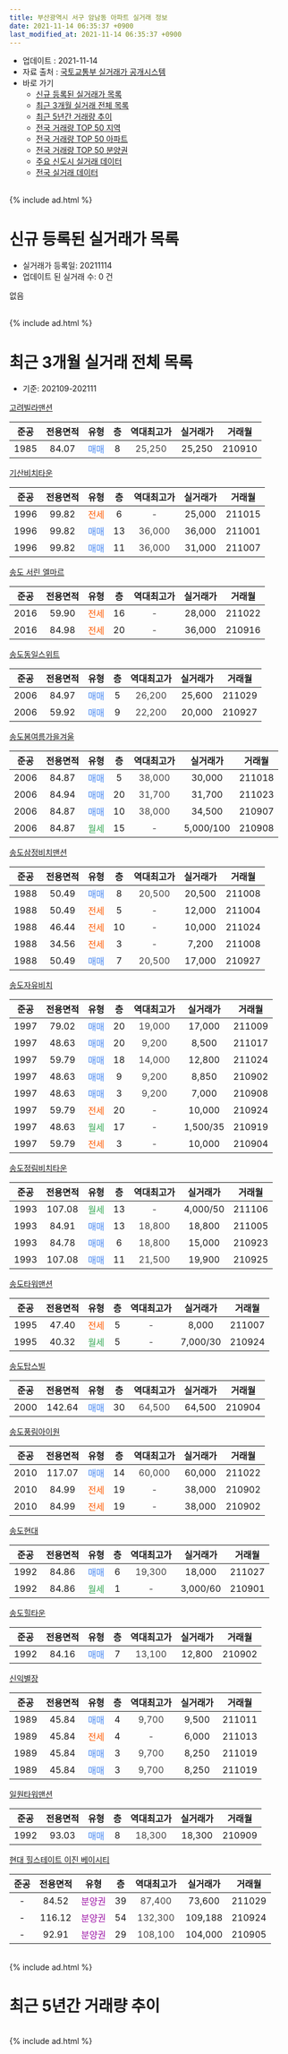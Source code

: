 ```yaml
---
title: 부산광역시 서구 암남동 아파트 실거래 정보
date: 2021-11-14 06:35:37 +0900
last_modified_at: 2021-11-14 06:35:37 +0900
---
```


* 업데이트 : 2021-11-14
* 자료 출처 : [국토교통부 실거래가 공개시스템](http://rt.molit.go.kr)
* 바로 가기
    * [신규 등록된 실거래가 목록](#신규-등록된-실거래가-목록)
    * [최근 3개월 실거래 전체 목록](#최근-3개월-실거래-전체-목록)
    * [최근 5년간 거래량 추이](#최근-5년간-거래량-추이)
    * [전국 거래량 TOP 50 지역](https://inasie.github.io/apt-trade-info/최근-3개월-전국에서-가장-거래가-많이-발생한-지역)
    * [전국 거래량 TOP 50 아파트](https://inasie.github.io/apt-trade-info/최근-3개월-전국에서-가장-거래가-많이-발생한-아파트)
    * [전국 거래량 TOP 50 분양권](https://inasie.github.io/apt-trade-info/최근-3개월-전국에서-가장-거래가-많이-발생한-분양권)
    * [주요 신도시 실거래 데이터](https://inasie.github.io/apt-trade-info/주요-신도시)
    * [전국 실거래 데이터](https://inasie.github.io/apt-trade-info/전국)
<br>
{% include ad.html %}
<br>

# 신규 등록된 실거래가 목록
* 실거래가 등록일: 20211114
* 업데이트 된 실거래 수: 0 건

없음

<br>
{% include ad.html %}
<br>

# 최근 3개월 실거래 전체 목록
* 기준: 202109-202111


[고려빌라맨션](https://search.naver.com/search.naver?query=%EB%B6%80%EC%82%B0%EA%B4%91%EC%97%AD%EC%8B%9C+%EC%84%9C%EA%B5%AC+%EC%95%94%EB%82%A8%EB%8F%99+%EA%B3%A0%EB%A0%A4%EB%B9%8C%EB%9D%BC%EB%A7%A8%EC%85%98)

|준공|전용면적|유형|층|역대최고가|실거래가|거래월|
|:---:|:---:|:---:|:---:|:---:|:---:|:---:|
|1985|84.07|<span style="color:#4285f3">매매</span>|8|<span style="color:#444444">25,250</span>|25,250|210910|

[기산비치타운](https://search.naver.com/search.naver?query=%EB%B6%80%EC%82%B0%EA%B4%91%EC%97%AD%EC%8B%9C+%EC%84%9C%EA%B5%AC+%EC%95%94%EB%82%A8%EB%8F%99+%EA%B8%B0%EC%82%B0%EB%B9%84%EC%B9%98%ED%83%80%EC%9A%B4)

|준공|전용면적|유형|층|역대최고가|실거래가|거래월|
|:---:|:---:|:---:|:---:|:---:|:---:|:---:|
|1996|99.82|<span style="color:#ff5a00">전세</span>|6|<span style="color:#444444">-</span>|25,000|211015|
|1996|99.82|<span style="color:#4285f3">매매</span>|13|<span style="color:#444444">36,000</span>|36,000|211001|
|1996|99.82|<span style="color:#4285f3">매매</span>|11|<span style="color:#444444">36,000</span>|31,000|211007|

[송도 서린 엘마르](https://search.naver.com/search.naver?query=%EB%B6%80%EC%82%B0%EA%B4%91%EC%97%AD%EC%8B%9C+%EC%84%9C%EA%B5%AC+%EC%95%94%EB%82%A8%EB%8F%99+%EC%86%A1%EB%8F%84+%EC%84%9C%EB%A6%B0+%EC%97%98%EB%A7%88%EB%A5%B4)

|준공|전용면적|유형|층|역대최고가|실거래가|거래월|
|:---:|:---:|:---:|:---:|:---:|:---:|:---:|
|2016|59.90|<span style="color:#ff5a00">전세</span>|16|<span style="color:#444444">-</span>|28,000|211022|
|2016|84.98|<span style="color:#ff5a00">전세</span>|20|<span style="color:#444444">-</span>|36,000|210916|

[송도동일스위트](https://search.naver.com/search.naver?query=%EB%B6%80%EC%82%B0%EA%B4%91%EC%97%AD%EC%8B%9C+%EC%84%9C%EA%B5%AC+%EC%95%94%EB%82%A8%EB%8F%99+%EC%86%A1%EB%8F%84%EB%8F%99%EC%9D%BC%EC%8A%A4%EC%9C%84%ED%8A%B8)

|준공|전용면적|유형|층|역대최고가|실거래가|거래월|
|:---:|:---:|:---:|:---:|:---:|:---:|:---:|
|2006|84.97|<span style="color:#4285f3">매매</span>|5|<span style="color:#444444">26,200</span>|25,600|211029|
|2006|59.92|<span style="color:#4285f3">매매</span>|9|<span style="color:#444444">22,200</span>|20,000|210927|

[송도봄여름가을겨울](https://search.naver.com/search.naver?query=%EB%B6%80%EC%82%B0%EA%B4%91%EC%97%AD%EC%8B%9C+%EC%84%9C%EA%B5%AC+%EC%95%94%EB%82%A8%EB%8F%99+%EC%86%A1%EB%8F%84%EB%B4%84%EC%97%AC%EB%A6%84%EA%B0%80%EC%9D%84%EA%B2%A8%EC%9A%B8)

|준공|전용면적|유형|층|역대최고가|실거래가|거래월|
|:---:|:---:|:---:|:---:|:---:|:---:|:---:|
|2006|84.87|<span style="color:#4285f3">매매</span>|5|<span style="color:#444444">38,000</span>|30,000|211018|
|2006|84.94|<span style="color:#4285f3">매매</span>|20|<span style="color:#444444">31,700</span>|31,700|211023|
|2006|84.87|<span style="color:#4285f3">매매</span>|10|<span style="color:#444444">38,000</span>|34,500|210907|
|2006|84.87|<span style="color:#34a853">월세</span>|15|<span style="color:#444444">-</span>|5,000/100|210908|

[송도삼정비치맨션](https://search.naver.com/search.naver?query=%EB%B6%80%EC%82%B0%EA%B4%91%EC%97%AD%EC%8B%9C+%EC%84%9C%EA%B5%AC+%EC%95%94%EB%82%A8%EB%8F%99+%EC%86%A1%EB%8F%84%EC%82%BC%EC%A0%95%EB%B9%84%EC%B9%98%EB%A7%A8%EC%85%98)

|준공|전용면적|유형|층|역대최고가|실거래가|거래월|
|:---:|:---:|:---:|:---:|:---:|:---:|:---:|
|1988|50.49|<span style="color:#4285f3">매매</span>|8|<span style="color:#444444">20,500</span>|20,500|211008|
|1988|50.49|<span style="color:#ff5a00">전세</span>|5|<span style="color:#444444">-</span>|12,000|211004|
|1988|46.44|<span style="color:#ff5a00">전세</span>|10|<span style="color:#444444">-</span>|10,000|211024|
|1988|34.56|<span style="color:#ff5a00">전세</span>|3|<span style="color:#444444">-</span>|7,200|211008|
|1988|50.49|<span style="color:#4285f3">매매</span>|7|<span style="color:#444444">20,500</span>|17,000|210927|

[송도자유비치](https://search.naver.com/search.naver?query=%EB%B6%80%EC%82%B0%EA%B4%91%EC%97%AD%EC%8B%9C+%EC%84%9C%EA%B5%AC+%EC%95%94%EB%82%A8%EB%8F%99+%EC%86%A1%EB%8F%84%EC%9E%90%EC%9C%A0%EB%B9%84%EC%B9%98)

|준공|전용면적|유형|층|역대최고가|실거래가|거래월|
|:---:|:---:|:---:|:---:|:---:|:---:|:---:|
|1997|79.02|<span style="color:#4285f3">매매</span>|20|<span style="color:#444444">19,000</span>|17,000|211009|
|1997|48.63|<span style="color:#4285f3">매매</span>|20|<span style="color:#444444">9,200</span>|8,500|211017|
|1997|59.79|<span style="color:#4285f3">매매</span>|18|<span style="color:#444444">14,000</span>|12,800|211024|
|1997|48.63|<span style="color:#4285f3">매매</span>|9|<span style="color:#444444">9,200</span>|8,850|210902|
|1997|48.63|<span style="color:#4285f3">매매</span>|3|<span style="color:#444444">9,200</span>|7,000|210908|
|1997|59.79|<span style="color:#ff5a00">전세</span>|20|<span style="color:#444444">-</span>|10,000|210924|
|1997|48.63|<span style="color:#34a853">월세</span>|17|<span style="color:#444444">-</span>|1,500/35|210919|
|1997|59.79|<span style="color:#ff5a00">전세</span>|3|<span style="color:#444444">-</span>|10,000|210904|

[송도정림비치타운](https://search.naver.com/search.naver?query=%EB%B6%80%EC%82%B0%EA%B4%91%EC%97%AD%EC%8B%9C+%EC%84%9C%EA%B5%AC+%EC%95%94%EB%82%A8%EB%8F%99+%EC%86%A1%EB%8F%84%EC%A0%95%EB%A6%BC%EB%B9%84%EC%B9%98%ED%83%80%EC%9A%B4)

|준공|전용면적|유형|층|역대최고가|실거래가|거래월|
|:---:|:---:|:---:|:---:|:---:|:---:|:---:|
|1993|107.08|<span style="color:#34a853">월세</span>|13|<span style="color:#444444">-</span>|4,000/50|211106|
|1993|84.91|<span style="color:#4285f3">매매</span>|13|<span style="color:#444444">18,800</span>|18,800|211005|
|1993|84.78|<span style="color:#4285f3">매매</span>|6|<span style="color:#444444">18,800</span>|15,000|210923|
|1993|107.08|<span style="color:#4285f3">매매</span>|11|<span style="color:#444444">21,500</span>|19,900|210925|

[송도타워맨션](https://search.naver.com/search.naver?query=%EB%B6%80%EC%82%B0%EA%B4%91%EC%97%AD%EC%8B%9C+%EC%84%9C%EA%B5%AC+%EC%95%94%EB%82%A8%EB%8F%99+%EC%86%A1%EB%8F%84%ED%83%80%EC%9B%8C%EB%A7%A8%EC%85%98)

|준공|전용면적|유형|층|역대최고가|실거래가|거래월|
|:---:|:---:|:---:|:---:|:---:|:---:|:---:|
|1995|47.40|<span style="color:#ff5a00">전세</span>|5|<span style="color:#444444">-</span>|8,000|211007|
|1995|40.32|<span style="color:#34a853">월세</span>|5|<span style="color:#444444">-</span>|7,000/30|210924|

[송도탑스빌](https://search.naver.com/search.naver?query=%EB%B6%80%EC%82%B0%EA%B4%91%EC%97%AD%EC%8B%9C+%EC%84%9C%EA%B5%AC+%EC%95%94%EB%82%A8%EB%8F%99+%EC%86%A1%EB%8F%84%ED%83%91%EC%8A%A4%EB%B9%8C)

|준공|전용면적|유형|층|역대최고가|실거래가|거래월|
|:---:|:---:|:---:|:---:|:---:|:---:|:---:|
|2000|142.64|<span style="color:#4285f3">매매</span>|30|<span style="color:#444444">64,500</span>|64,500|210904|

[송도풍림아이원](https://search.naver.com/search.naver?query=%EB%B6%80%EC%82%B0%EA%B4%91%EC%97%AD%EC%8B%9C+%EC%84%9C%EA%B5%AC+%EC%95%94%EB%82%A8%EB%8F%99+%EC%86%A1%EB%8F%84%ED%92%8D%EB%A6%BC%EC%95%84%EC%9D%B4%EC%9B%90)

|준공|전용면적|유형|층|역대최고가|실거래가|거래월|
|:---:|:---:|:---:|:---:|:---:|:---:|:---:|
|2010|117.07|<span style="color:#4285f3">매매</span>|14|<span style="color:#444444">60,000</span>|60,000|211022|
|2010|84.99|<span style="color:#ff5a00">전세</span>|19|<span style="color:#444444">-</span>|38,000|210902|
|2010|84.99|<span style="color:#ff5a00">전세</span>|19|<span style="color:#444444">-</span>|38,000|210902|

[송도현대](https://search.naver.com/search.naver?query=%EB%B6%80%EC%82%B0%EA%B4%91%EC%97%AD%EC%8B%9C+%EC%84%9C%EA%B5%AC+%EC%95%94%EB%82%A8%EB%8F%99+%EC%86%A1%EB%8F%84%ED%98%84%EB%8C%80)

|준공|전용면적|유형|층|역대최고가|실거래가|거래월|
|:---:|:---:|:---:|:---:|:---:|:---:|:---:|
|1992|84.86|<span style="color:#4285f3">매매</span>|6|<span style="color:#444444">19,300</span>|18,000|211027|
|1992|84.86|<span style="color:#34a853">월세</span>|1|<span style="color:#444444">-</span>|3,000/60|210901|

[송도힐타운](https://search.naver.com/search.naver?query=%EB%B6%80%EC%82%B0%EA%B4%91%EC%97%AD%EC%8B%9C+%EC%84%9C%EA%B5%AC+%EC%95%94%EB%82%A8%EB%8F%99+%EC%86%A1%EB%8F%84%ED%9E%90%ED%83%80%EC%9A%B4)

|준공|전용면적|유형|층|역대최고가|실거래가|거래월|
|:---:|:---:|:---:|:---:|:---:|:---:|:---:|
|1992|84.16|<span style="color:#4285f3">매매</span>|7|<span style="color:#444444">13,100</span>|12,800|210902|

[신익별장](https://search.naver.com/search.naver?query=%EB%B6%80%EC%82%B0%EA%B4%91%EC%97%AD%EC%8B%9C+%EC%84%9C%EA%B5%AC+%EC%95%94%EB%82%A8%EB%8F%99+%EC%8B%A0%EC%9D%B5%EB%B3%84%EC%9E%A5)

|준공|전용면적|유형|층|역대최고가|실거래가|거래월|
|:---:|:---:|:---:|:---:|:---:|:---:|:---:|
|1989|45.84|<span style="color:#4285f3">매매</span>|4|<span style="color:#444444">9,700</span>|9,500|211011|
|1989|45.84|<span style="color:#ff5a00">전세</span>|4|<span style="color:#444444">-</span>|6,000|211013|
|1989|45.84|<span style="color:#4285f3">매매</span>|3|<span style="color:#444444">9,700</span>|8,250|211019|
|1989|45.84|<span style="color:#4285f3">매매</span>|3|<span style="color:#444444">9,700</span>|8,250|211019|


<script async src="//pagead2.googlesyndication.com/pagead/js/adsbygoogle.js"></script>
<!-- 기본 -->
<ins class="adsbygoogle"
     style="display:block"
     data-ad-client="ca-pub-2446590836940007"
     data-ad-slot="1659523306"
     data-ad-format="auto"
     data-full-width-responsive="true"></ins>
<script>
(adsbygoogle = window.adsbygoogle || []).push({});
</script>


[일원타워맨션](https://search.naver.com/search.naver?query=%EB%B6%80%EC%82%B0%EA%B4%91%EC%97%AD%EC%8B%9C+%EC%84%9C%EA%B5%AC+%EC%95%94%EB%82%A8%EB%8F%99+%EC%9D%BC%EC%9B%90%ED%83%80%EC%9B%8C%EB%A7%A8%EC%85%98)

|준공|전용면적|유형|층|역대최고가|실거래가|거래월|
|:---:|:---:|:---:|:---:|:---:|:---:|:---:|
|1992|93.03|<span style="color:#4285f3">매매</span>|8|<span style="color:#444444">18,300</span>|18,300|210909|

[현대 힐스테이트 이진 베이시티](https://search.naver.com/search.naver?query=%EB%B6%80%EC%82%B0%EA%B4%91%EC%97%AD%EC%8B%9C+%EC%84%9C%EA%B5%AC+%EC%95%94%EB%82%A8%EB%8F%99+%ED%98%84%EB%8C%80+%ED%9E%90%EC%8A%A4%ED%85%8C%EC%9D%B4%ED%8A%B8+%EC%9D%B4%EC%A7%84+%EB%B2%A0%EC%9D%B4%EC%8B%9C%ED%8B%B0)

|준공|전용면적|유형|층|역대최고가|실거래가|거래월|
|:---:|:---:|:---:|:---:|:---:|:---:|:---:|
|-|84.52|<span style="color:#9C11A5">분양권</span>|39|<span style="color:#444444">87,400</span>|73,600|211029|
|-|116.12|<span style="color:#9C11A5">분양권</span>|54|<span style="color:#444444">132,300</span>|109,188|210924|
|-|92.91|<span style="color:#9C11A5">분양권</span>|29|<span style="color:#444444">108,100</span>|104,000|210905|


<br>
{% include ad.html %}
<br>

# 최근 5년간 거래량 추이


<div style="width:100%;">
    <canvas id="deal_progress" height="200"></canvas>
</div>

<script>
new Chart(document.getElementById("deal_progress"), {
    type: 'line',
    data: {
        labels: ['201611','201612','201701','201702','201703','201704','201705','201706','201707','201708','201709','201710','201711','201712','201801','201802','201803','201804','201805','201806','201807','201808','201809','201810','201811','201812','201901','201902','201903','201904','201905','201906','201907','201908','201909','201910','201911','201912','202001','202002','202003','202004','202005','202006','202007','202008','202009','202010','202011','202012','202101','202102','202103','202104','202105','202106','202107','202108','202109','202110','202111'],
        datasets: [{
            label: '매매',
            pointRadius: 1,
            data: [13, 15, 13, 15, 23, 25, 12, 17, 13, 12, 7, 9, 15, 7, 34, 10, 18, 18, 20, 11, 11, 19, 23, 16, 10, 8, 19, 16, 12, 7, 16, 12, 18, 21, 16, 20, 64, 102, 41, 29, 49, 33, 52, 79, 28, 24, 34, 41, 72, 29, 15, 21, 22, 50, 41, 46, 20, 17, 13, 16, 0],
            borderColor: "rgba(255, 201, 14, 1)",
            backgroundColor: "rgba(255, 201, 14, 0.5)",
            fill: false,
            lineTension: 0
        },{
            label: '전월세',
            pointRadius: 1,
            data: [4, 6, 3, 5, 4, 6, 7, 5, 9, 4, 3, 6, 4, 1, 6, 6, 3, 5, 4, 9, 7, 2, 9, 3, 6, 6, 4, 7, 6, 8, 7, 14, 5, 3, 2, 9, 9, 4, 5, 5, 2, 1, 4, 4, 3, 3, 3, 3, 4, 6, 3, 11, 10, 20, 9, 8, 6, 14, 9, 7, 1],
            borderColor: "rgba(0, 141, 185, 1)",
            backgroundColor: "rgba(0, 141, 185, 0.5)",
            fill: false,
            lineTension: 0
        }
        ]
    },
    options: {
        responsive: true,
        title: {
            display: false
        },
        tooltips: {
            mode: 'index',
            intersect: false
        },
        hover: {
            mode: 'nearest',
            intersect: true
        },
        scales: {
            xAxes: [{
                display: true,
                scaleLabel: {
                    display: true,
                    labelString: '년/월'
                }
            }],
            yAxes: [{
                display: true,
                ticks: {
                    suggestedMin: 0,
                },
                scaleLabel: {
                    display: true,
                    labelString: '실거래 수'
                }
            }]
        }
    }
});

</script>


<br>
{% include ad.html %}
<br>

